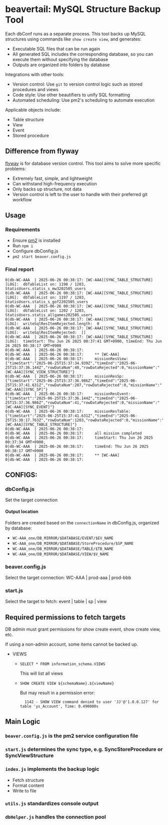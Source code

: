 # beavertail: MySQL Structure Backup Tool
Each dbConf runs as a separate process. This tool backs up MySQL structures using commands like `show create view`, and generates:
- Executable SQL files that can be run again
- All generated SQL includes the corresponding database, so you can execute them without specifying the database
- Outputs are organized into folders by database

Integrations with other tools:
- Version control: Use `git` to version control logic such as stored procedures and views
- Code style: Use other beautifiers to unify SQL formatting
- Automated scheduling: Use pm2's scheduling to automate execution

Applicable objects include:
- Table structure
- View
- Event
- Stored procedure

## Difference from flyway
[flyway](https://github.com/flyway/flyway) is for database version control.
This tool aims to solve more specific problems:
- Extremely fast, simple, and lightweight
- Can withstand high-frequency execution
- Only backs up structure, not data
- Version control is left to the user to handle with their preferred git workflow

## Usage
### Requirements
- Ensure [pm2](https://pm2.keymetrics.io/docs/usage/quick-start/) is installed
- Run `npm i`
- Configure dbConfig.js
- `pm2 start beaver.config.js`
### Final report
```
0|db-WC-AAA  | 2025-06-26 00:38:17: [WC-AAA][SYNC_TABLE_STRUCTURE][LOG]:  dbTableList on: 1198 / 1203, StatisUsers.statis_s_mw3202505_users
0|db-WC-AAA  | 2025-06-26 00:38:17: [WC-AAA][SYNC_TABLE_STRUCTURE][LOG]:  dbTableList on: 1197 / 1203, StatisUsers.statis_s_gof2202505_users
0|db-WC-AAA  | 2025-06-26 00:38:17: [WC-AAA][SYNC_TABLE_STRUCTURE][LOG]:  dbTableList on: 1202 / 1203, StatisUsers.statis_allgames202505_users
0|db-WC-AAA  | 2025-06-26 00:38:17: [WC-AAA][SYNC_TABLE_STRUCTURE][LOG]:  writeSqlResItemRejected.length:  0
0|db-WC-AAA  | 2025-06-26 00:38:17: [WC-AAA][SYNC_TABLE_STRUCTURE][LOG]:  writeSqlResItemRejected:  []
0|db-WC-AAA  | 2025-06-26 00:38:17: [WC-AAA][SYNC_TABLE_STRUCTURE][LOG]:  timeStart: Thu Jun 26 2025 00:37:41 GMT+0900, timeEnd: Thu Jun 26 2025 00:38:17 GMT+0900
0|db-WC-AAA  | 2025-06-26 00:38:17: 
0|db-WC-AAA  | 2025-06-26 00:38:17:     ** [WC-AAA]
0|db-WC-AAA  | 2025-06-26 00:38:17:     missionResView: {"timeStart":"2025-06-25T15:37:34.939Z","timeEnd":"2025-06-25T15:37:36.144Z","rowDataNum":40,"rowDataRejected":0,"missionName":"[WC-AAA][SYNC_VIEW_STRUCTURE]"}
0|db-WC-AAA  | 2025-06-26 00:38:17:     missionResSp: {"timeStart":"2025-06-25T15:37:36.986Z","timeEnd":"2025-06-25T15:37:41.631Z","rowDataNum":207,"rowDataRejected":0,"missionName":"[WC-AAA][SYNC_SP]"}
0|db-WC-AAA  | 2025-06-26 00:38:17:     missionResEvent: {"timeStart":"2025-06-25T15:37:36.144Z","timeEnd":"2025-06-25T15:37:36.986Z","rowDataNum":41,"rowDataRejected":0,"missionName":"[WC-AAA][SYNC_EVENT]"}
0|db-WC-AAA  | 2025-06-26 00:38:17:     missionResTable: {"timeStart":"2025-06-25T15:37:41.631Z","timeEnd":"2025-06-25T15:38:17.763Z","rowDataNum":1203,"rowDataRejected":0,"missionName":"[WC-AAA][SYNC_TABLE_STRUCTURE]"}
0|db-WC-AAA  | 2025-06-26 00:38:17: 
0|db-WC-AAA  | 2025-06-26 00:38:17:     all mission completed
0|db-WC-AAA  | 2025-06-26 00:38:17:     timeStart: Thu Jun 26 2025 00:37:34 GMT+0900,
0|db-WC-AAA  | 2025-06-26 00:38:17:     timeEnd: Thu Jun 26 2025 00:38:17 GMT+0900
0|db-WC-AAA  | 2025-06-26 00:38:17:     ** [WC-AAA]
0|db-WC-AAA  | 2025-06-26 00:38:17:
```

## CONFIGS:
### dbConfig.js
Set the target connection
#### Output location
Folders are created based on the `connectionName` in dbConfig.js, organized by database:
- `WC-AAA_one/DB_MIRROR/$DATABASE/EVENT/$EV_NAME`
- `WC-AAA_one/DB_MIRROR/$DATABASE/StoreProcedure/$SP_NAME`
- `WC-AAA_one/DB_MIRROR/$DATABASE/TABLE/$TB_NAME`
- `WC-AAA_one/DB_MIRROR/$DATABASE/VIEW/$V_NAME`
### beaver.config.js
Select the target connection: WC-AAA | prod-aaa | prod-bbb
### start.js
Select the target to fetch: event | table | sp | view

## Required permissions to fetch targets
DB admin must grant permissions for show create event, show create view, etc.

If using a non-admin account, some items cannot be backed up.

  - VIEWS

    - `SELECT * FROM information_schema.VIEWS`

      This will list all views

    - `SHOW CREATE VIEW ${schemaName}.${viewName}`

      But may result in a permission error:
        ```
          1142 - SHOW VIEW command denied to user 'JJ'@'1.0.0.127' for table 'ys_Account', Time: 0.490000s
        ```

## Main Logic
### `beaver.config.js` is the pm2 service configuration file
### `start.js` determines the sync type, e.g. SyncStoreProcedure or SyncViewStructure
### `index.js` implements the backup logic
- Fetch structure
- Format content
- Write to file
### `utils.js` standardizes console output
### `dbHelper.js` handles the connection pool